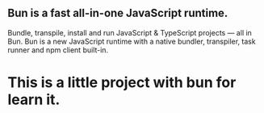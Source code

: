 ## Bun is a fast all-in-one JavaScript runtime.

Bundle, transpile, install and run JavaScript & TypeScript projects — all in Bun. Bun is a new JavaScript runtime with a native bundler, transpiler, task runner and npm client built-in.

# This is a little project with bun for learn it.


